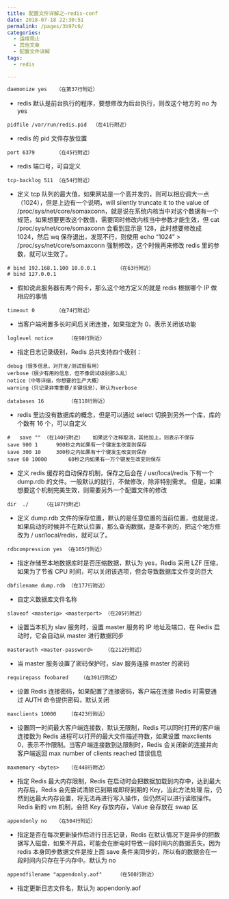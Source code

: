 ```yaml
---
title: 配置文件详解之–redis-conf
date: 2018-07-18 22:30:51
permalink: /pages/3b97c6/
categories:
  - 运维观止
  - 其他文章
  - 配置文件详解
tags:
  - redis

---
```




```sh
daemonize yes	（在第37行附近）
```

- redis 默认是前台执行的程序，要想修改为后台执行，则改这个地方的 no 为 yes


```
pidfile /var/run/redis.pid	（在41行附近）
```

-  redis 的 pid 文件存放位置


```
port 6379		（在45行附近）
```

- redis 端口号，可自定义


```
tcp-backlog 511	（在54行附近）
```

- 定义 tcp 队列的最大值，如果网站是一个高并发的，则可以相应调大一点（1024），但是上边有一个说明，will silently truncate it to the value of /proc/sys/net/core/somaxconn，就是说在系统内核当中对这个数据有一个规范，如果想要更改这个数值，需要同时修改内核当中参数才能生效，但 cat /proc/sys/net/core/somaxconn 会看到显示是 128，此时想要修改成 1024，然后 wq 保存退出，发现不行，则使用 echo “1024” > /proc/sys/net/core/somaxconn 强制修改，这个时候再来修改 redis 里的参数，就可以生效了。

```
# bind 192.168.1.100 10.0.0.1		（在63行附近）
# bind 127.0.0.1
```

- 假如说此服务器有两个网卡，那么这个地方定义的就是 redis 根据哪个 IP 做相应的事情


```
timeout 0		（在74行附近）
```

- 当客户端闲置多长时间后关闭连接，如果指定为 0，表示关闭该功能




```
loglevel notice 	（在98行附近）
```

- 指定日志记录级别，Redis 总共支持四个级别：




```
debug（很多信息，对开发/测试很有用）
verbose（很少有用的信息，但不像调试级别那么乱）
notice（中等详细，你想要的生产大概）
warning（只记录非常重要/关键信息），默认为verbose
 
databases 16		（在118行附近）
```



- redis 里边没有数据库的概念，但是可以通过 select 切换到另外一个库，库的个数有 16 个，可以自定义




```
#   save ""	（在140行附近）	如果这个注释取消，其他加上，则表示不保存
save 900 1		900秒之内如果有一个键发生改变则保存
save 300 10		300秒之内如果有十个键发生改变则保存
save 60 10000		60秒之内如果有一万个键发生改变则保存
```



- 定义 redis 缓存的自动保存机制，保存之后会在 / usr/local/redis 下有一个 dump.rdb 的文件。一般默认的就行，不做修改，除非特别需求。
  但是，如果想要这个机制完美生效，则需要另外一个配置文件的修改



```
dir  ./		（在187行附近）
```



- 定义 dump.rdb 文件的保存位置，默认的是任意位置的当前位置，也就是说，如果启动的时候并不在默认位置，那么查询数据，是查不到的，把这个地方修改为 / usr/local/redis，就可以了。




```
rdbcompression yes （在165行附近）
```



- 指定存储至本地数据库时是否压缩数据，默认为 yes，Redis 采用 LZF 压缩，如果为了节省 CPU 时间，可以关闭该选项，但会导致数据库文件变的巨大




```
dbfilename dump.rdb	（在177行附近）
```



- 自定义数据库文件名称




```
slaveof <masterip> <masterport>	（在205行附近）
```



- 设置当本机为 slav 服务时，设置 master 服务的 IP 地址及端口，在 Redis 启动时，它会自动从 master 进行数据同步




```
masterauth <master-password> 	（在212行附近）
```



- 当 master 服务设置了密码保护时，slav 服务连接 master 的密码




```
requirepass foobared	（在391行附近）
```



- 设置 Redis 连接密码，如果配置了连接密码，客户端在连接 Redis 时需要通过 AUTH 命令提供密码，默认关闭




```
maxclients 10000	（在423行附近）
```



- 设置同一时间最大客户端连接数，默认无限制，Redis 可以同时打开的客户端连接数为 Redis 进程可以打开的最大文件描述符数，如果设置 maxclients 0，表示不作限制。当客户端连接数到达限制时，Redis 会关闭新的连接并向客户端返回 max number of clients reached 错误信息




```
maxmemory <bytes>	（在448行附近）
```



- 指定 Redis 最大内存限制，Redis 在启动时会把数据加载到内存中，达到最大内存后，Redis 会先尝试清除已到期或即将到期的 Key，当此方法处理 后，仍然到达最大内存设置，将无法再进行写入操作，但仍然可以进行读取操作。Redis 新的 vm 机制，会把 Key 存放内存，Value 会存放在 swap 区




```
appendonly no	（在504行附近）
```



- 指定是否在每次更新操作后进行日志记录，Redis 在默认情况下是异步的把数据写入磁盘，如果不开启，可能会在断电时导致一段时间内的数据丢失。因为 redis 本身同步数据文件是按上面 save 条件来同步的，所以有的数据会在一段时间内只存在于内存中。默认为 no




```
appendfilename "appendonly.aof" 	（在508行附近）
```



- 指定更新日志文件名，默认为 appendonly.aof

